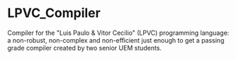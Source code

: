 # LPVC_Compiler
Compiler for the "Luis Paulo & Vitor Cecilio" (LPVC) programming language:
a non-robust, non-complex and non-efficient just enough to get a passing grade compiler created by two senior UEM students.
